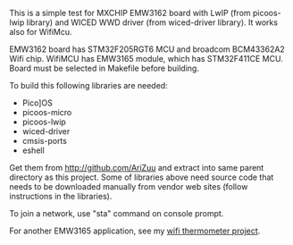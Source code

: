 This is a simple test for MXCHIP EMW3162 board with
LwIP (from picoos-lwip library) and WICED WWD driver
(from wiced-driver library). It works also for WifiMcu.

EMW3162 board has STM32F205RGT6 MCU and broadcom BCM43362A2 Wifi chip.
WifiMCU has EMW3165 module, which has STM32F411CE MCU.
Board must be selected in Makefile before building.

To build this following libraries are needed:

* Pico]OS 
* picoos-micro
* picoos-lwip
* wiced-driver
* cmsis-ports
* eshell

Get them from http://github.com/AriZuu and extract into same parent directory as this project.
Some of libraries above need source code that needs to be downloaded manually from
vendor web sites (follow instructions in the libraries).

To join a network, use "sta" command on console prompt.

For another EMW3165 application, see my [wifi thermometer project][1].

[1]: https://github.com/AriZuu/emw-meter
